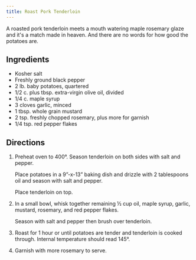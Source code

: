 ```yaml
---
title: Roast Pork Tenderloin
---
```

A roasted pork tenderloin meets a mouth watering maple rosemary glaze and it's a match made in heaven. And there are no words for how good the potatoes are.

## Ingredients
-   Kosher salt
-   Freshly ground black pepper
-   2 lb. baby potatoes, quartered
-   1/2 c. plus tbsp. extra-virgin olive oil, divided
-   1/4 c. maple syrup
-   3 cloves garlic, minced
-   1 tbsp. whole grain mustard
-   2 tsp. freshly chopped rosemary, plus more for garnish
-   1/4 tsp. red pepper flakes

## Directions
1.  Preheat oven to 400°. Season tenderloin on both sides with salt and pepper.

    Place potatoes in a 9”-x-13” baking dish and drizzle with 2 tablespoons oil and season with salt and pepper.

    Place tenderloin on top.
    
2.  In a small bowl, whisk together remaining ½ cup oil, maple syrup, garlic, mustard, rosemary, and red pepper flakes.

    Season with salt and pepper then brush over tenderloin.

3.  Roast for 1 hour or until potatoes are tender and tenderloin is cooked through. Internal temperature should read 145°.

4.  Garnish with more rosemary to serve.
